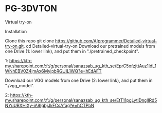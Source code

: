 # PG-3DVTON
Virtual try-on

Installation

Clone this repo
git clone https://github.com/AIprogrammer/Detailed-virtual-try-on.git. 
cd Detailed-virtual-try-on
Download our pretrained models from one Drive (1: lower link), and put them in "./pretrained_checkpoint".

1: https://kth-my.sharepoint.com/:f:/g/personal/sanazsab_ug_kth_se/EprC5ofzjttAuz1IdL1WNhEBV0Z4jmAx6MyipbRGUIL1WQ?e=hEdAFT

Download our VGG models from one Drive (2: lower link), and put them in "./vgg_model".

2: https://kth-my.sharepoint.com/:f:/g/personal/sanazsab_ug_kth_se/EtT11pgLytlDngIIRd5NYuUBXHiXy-iA8IgbjJkFCsAfag?e=hCTPbN
